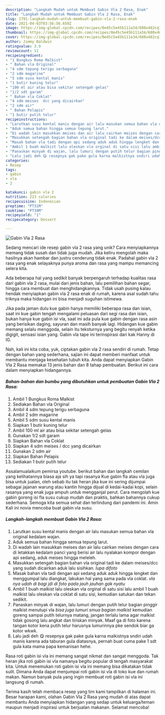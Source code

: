 ```yaml
---
description: "Langkah Mudah untuk Membuat Gabin Vla 2 Rasa, Enak"
title: "Langkah Mudah untuk Membuat Gabin Vla 2 Rasa, Enak"
slug: 1791-langkah-mudah-untuk-membuat-gabin-vla-2-rasa-enak
date: 2021-04-03T03:56:56.650Z
image: https://img-global.cpcdn.com/recipes/0e45c5e45b111a34/680x482cq70/gabin-vla-2-rasa-foto-resep-utama.jpg
thumbnail: https://img-global.cpcdn.com/recipes/0e45c5e45b111a34/680x482cq70/gabin-vla-2-rasa-foto-resep-utama.jpg
cover: https://img-global.cpcdn.com/recipes/0e45c5e45b111a34/680x482cq70/gabin-vla-2-rasa-foto-resep-utama.jpg
author: Jimmy Baldwin
ratingvalue: 3.9
reviewcount: 11
recipeingredient:
- "1 Bungkus Roma Malkist"
- " Bahan vla Original"
- "4 sdm tepung terigu serbaguna"
- "2 sdm magarine"
- "5 sdm susu kental manis"
- "1 butir kuning telur"
- "100 ml air atau bisa sekitar setengah gelas"
- "1/2 sdt garam"
- " Bahan vla Coklat"
- "4 sdm meises  dcc yang dicairkan"
- "2 sdm air"
- " Bahan Pelapis"
- "1 butir putih telur"
recipeinstructions:
- "Larutkan susu kental manis dengan air lalu masukan semua bahan vla original kedalam wajan."
- "Aduk semua bahan hingga semua tepung larut."
- "Di wadah lain masukkan meises dan air lalu cairkan meises dengan cara di letakkan kedalam panci yang berisi air lalu nyalakan kompor dengan api sedang, aduk meises hingga meleleh."
- "Masukkan setengah bagian bahan vla original tadi ke dalam meises/dcc yang sudah dicairkan aduk lalu sisihkan. *lupa difoto*"
- "Masak bahan vla tadi dengan api sedang aduk aduk hingga lengket dan menggumpal lalu diangkat, lakukan hal yang sama pada vla coklat. *vla nya udah di bagi jdi di foto pada jauh jauhan gak nyatu*"
- "Ambil 1 buah malkist lalu oleskan vla orginal di satu sisi lalu ambil 1 buah malkist lalu oleskan vla coklat di satu sisi, kemudian satukan dan tekan sedikit."
- "Panaskan minyak di wajan, lalu lumuri dengan putih telur bagian pinggir malkist menutupi vla *bisa juga lumuri smua bagian malkist* kemudian goreng sampai putih telurnya matang, jangan terlalu lama agar malkist tidak gosong lalu angkat dan tiriskan minyak. Maaf ga di foto karena tangan kotor kena putih telur harusnya lumurinnya pke sendok biar ga kotor wkwk."
- "Lalu jadi deh 😋 resepnya gak pake gula karna malkistnya sndiri udah manis karena ada taburan gula diatasnya, pernah buat cuma pake 1 sdt gula kata mama papa kemanisan hehe."
categories:
- Resep
tags:
- gabin
- vla
- 2

katakunci: gabin vla 2 
nutrition: 223 calories
recipecuisine: Indonesian
preptime: "PT31M"
cooktime: "PT39M"
recipeyield: "1"
recipecategory: Dessert

---
```



![Gabin Vla 2 Rasa](https://img-global.cpcdn.com/recipes/0e45c5e45b111a34/680x482cq70/gabin-vla-2-rasa-foto-resep-utama.jpg)

Sedang mencari ide resep gabin vla 2 rasa yang unik? Cara menyiapkannya memang tidak susah dan tidak juga mudah. Jika keliru mengolah maka hasilnya akan hambar dan justru cenderung tidak enak. Padahal gabin vla 2 rasa yang enak selayaknya punya aroma dan rasa yang mampu memancing selera kita.

Ada beberapa hal yang sedikit banyak berpengaruh terhadap kualitas rasa dari gabin vla 2 rasa, mulai dari jenis bahan, lalu pemilihan bahan segar, hingga cara membuat dan menghidangkannya. Tidak usah pusing kalau hendak menyiapkan gabin vla 2 rasa enak di rumah, karena asal sudah tahu triknya maka hidangan ini bisa menjadi suguhan istimewa.

Jika pada jaman dulu kue gabin hanya memiliki beberapa rasa dan isian, saat ini kue gabin tengah mengalami peluasan dari segi rasa dan isian, bukan hanya kue gabin isi vla, saat ini ada pula kue gabin dengan rasa asin yang berisikan daging, sayuran dan masih banyak lagi. Hidangan kue gabin memang selalu menggoda, selain itu teksturnya yang begitu renyah ketika digigit, sensasi isian yang. Gabin vla tape ini terinspirasi dari kak Hanny di IG.


Nah, kali ini kita coba, yuk, ciptakan gabin vla 2 rasa sendiri di rumah. Tetap dengan bahan yang sederhana, sajian ini dapat memberi manfaat untuk membantu menjaga kesehatan tubuh kita. Anda dapat menyiapkan Gabin Vla 2 Rasa memakai 13 jenis bahan dan 8 tahap pembuatan. Berikut ini cara dalam menyiapkan hidangannya.

<!--inarticleads1-->

##### Bahan-bahan dan bumbu yang dibutuhkan untuk pembuatan Gabin Vla 2 Rasa:

1. Ambil 1 Bungkus Roma Malkist
1. Sediakan  Bahan vla Original
1. Ambil 4 sdm tepung terigu serbaguna
1. Ambil 2 sdm magarine
1. Ambil 5 sdm susu kental manis
1. Siapkan 1 butir kuning telur
1. Ambil 100 ml air atau bisa sekitar setengah gelas
1. Gunakan 1/2 sdt garam
1. Siapkan  Bahan vla Coklat
1. Siapkan 4 sdm meises / dcc yang dicairkan
1. Gunakan 2 sdm air
1. Siapkan  Bahan Pelapis
1. Sediakan 1 butir putih telur


Assalamualaikum pemirsa youtube. berikut bahan dan langkah cemilan yang kelihatannya biasa aja sih ya tapi rasanya Kue gabin fla atau vla juga bisa untuk jualan, oleh sebab itu tak heran jika kue ini sering dijumpai sebagai jajanan warung atau kantin hingga dijual di kedai-kadai kopi, selain rasanya yang enak juga ampuh untuk mengganjal perut. Cara mengolah kue gabin goreng isi fla susu cukup mudah dan praktis, bahkan bahannya cukup sederhana. Semoga kita semua sehat dan terlindung dari pandemi ini. Amin Kali ini novia mencoba buat gabin vla susu. 

<!--inarticleads2-->

##### Langkah-langkah membuat Gabin Vla 2 Rasa:

1. Larutkan susu kental manis dengan air lalu masukan semua bahan vla original kedalam wajan.
1. Aduk semua bahan hingga semua tepung larut.
1. Di wadah lain masukkan meises dan air lalu cairkan meises dengan cara di letakkan kedalam panci yang berisi air lalu nyalakan kompor dengan api sedang, aduk meises hingga meleleh.
1. Masukkan setengah bagian bahan vla original tadi ke dalam meises/dcc yang sudah dicairkan aduk lalu sisihkan. *lupa difoto*
1. Masak bahan vla tadi dengan api sedang aduk aduk hingga lengket dan menggumpal lalu diangkat, lakukan hal yang sama pada vla coklat. *vla nya udah di bagi jdi di foto pada jauh jauhan gak nyatu*
1. Ambil 1 buah malkist lalu oleskan vla orginal di satu sisi lalu ambil 1 buah malkist lalu oleskan vla coklat di satu sisi, kemudian satukan dan tekan sedikit.
1. Panaskan minyak di wajan, lalu lumuri dengan putih telur bagian pinggir malkist menutupi vla *bisa juga lumuri smua bagian malkist* kemudian goreng sampai putih telurnya matang, jangan terlalu lama agar malkist tidak gosong lalu angkat dan tiriskan minyak. Maaf ga di foto karena tangan kotor kena putih telur harusnya lumurinnya pke sendok biar ga kotor wkwk.
1. Lalu jadi deh 😋 resepnya gak pake gula karna malkistnya sndiri udah manis karena ada taburan gula diatasnya, pernah buat cuma pake 1 sdt gula kata mama papa kemanisan hehe.


Rasa roti gabin isi vla ini memang sangat nikmat dan sangat menggoda. Tak heran jika roti gabin isi vla namanya begitu popular di tengah masyarakat kita. Untuk menemukan roti gabin isi vla ini memang bisa dikatakan tidak sulit. Dimana Anda dapat menjumpai roti gabin isi vla di toko kue dan rumah makan. Namun banyak pula yang ingin membuat roti gabin isi vla ini langsung di rumah. 

Terima kasih telah membaca resep yang tim kami tampilkan di halaman ini. Besar harapan kami, olahan Gabin Vla 2 Rasa yang mudah di atas dapat membantu Anda menyiapkan hidangan yang sedap untuk keluarga/teman maupun menjadi inspirasi untuk berjualan makanan. Selamat mencoba!
